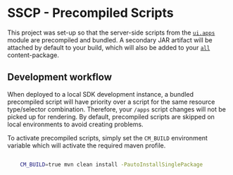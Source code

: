 # SSCP - Precompiled Scripts

This project was set-up so that the server-side scripts from the [`ui.apps`](./ui.apps) module
are precompiled and bundled. A secondary JAR artifact will be attached by default to your build,
which will also be added to your [`all`](./all) content-package.

## Development workflow

When deployed to a local SDK development instance, a bundled precompiled script will have priority
over a script for the same resource type/selector combination. Therefore, your `/apps` script
changes will not be picked up for rendering. By default, precompiled scripts are skipped on local
environments to avoid creating problems. 

To activate precompiled scripts, simply set the `CM_BUILD` environment variable which will activate
the required maven profile.

```bash

    CM_BUILD=true mvn clean install -PautoInstallSinglePackage

```
